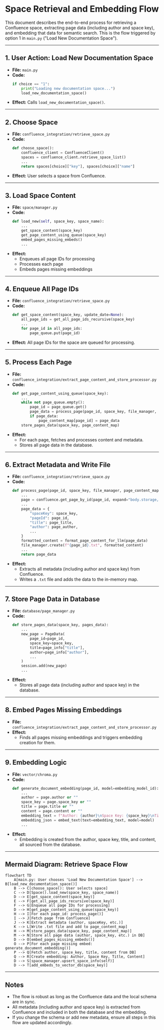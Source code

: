 # Space Retrieval and Embedding Flow

This document describes the end-to-end process for retrieving a Confluence space, extracting page data (including author and space key), and embedding that data for semantic search. This is the flow triggered by option 1 in `main.py` ("Load New Documentation Space").

---

## 1. User Action: Load New Documentation Space

- **File:** `main.py`
- **Code:**
  ```python
  if choice == "1":
      print("Loading new documentation space...")
      load_new_documentation_space()
  ```
- **Effect:** Calls `load_new_documentation_space()`.

---

## 2. Choose Space

- **File:** `confluence_integration/retrieve_space.py`
- **Code:**
  ```python
  def choose_space():
      confluence_client = ConfluenceClient()
      spaces = confluence_client.retrieve_space_list()
      ...
      return spaces[choice]["key"], spaces[choice]["name"]
  ```
- **Effect:** User selects a space from Confluence.

---

## 3. Load Space Content

- **File:** `space/manager.py`
- **Code:**
  ```python
  def load_new(self, space_key, space_name):
      ...
      get_space_content(space_key)
      get_page_content_using_queue(space_key)
      embed_pages_missing_embeds()
      ...
  ```
- **Effect:**
  - Enqueues all page IDs for processing
  - Processes each page
  - Embeds pages missing embeddings

---

## 4. Enqueue All Page IDs

- **File:** `confluence_integration/retrieve_space.py`
- **Code:**
  ```python
  def get_space_content(space_key, update_date=None):
      all_page_ids = get_all_page_ids_recursive(space_key)
      ...
      for page_id in all_page_ids:
          page_queue.put(page_id)
  ```
- **Effect:** All page IDs for the space are queued for processing.

---

## 5. Process Each Page

- **File:** `confluence_integration/extract_page_content_and_store_processor.py`
- **Code:**
  ```python
  def get_page_content_using_queue(space_key):
      ...
      while not page_queue.empty():
          page_id = page_queue.get()
          page_data = process_page(page_id, space_key, file_manager, page_content_map)
          if page_data:
              page_content_map[page_id] = page_data
      store_pages_data(space_key, page_content_map)
  ```
- **Effect:**
  - For each page, fetches and processes content and metadata.
  - Stores all page data in the database.

---

## 6. Extract Metadata and Write File

- **File:** `confluence_integration/retrieve_space.py`
- **Code:**
  ```python
  def process_page(page_id, space_key, file_manager, page_content_map):
      ...
      page = confluence.get_page_by_id(page_id, expand="body.storage,history,version")
      ...
      page_data = {
          "spaceKey": space_key,
          "pageId": page_id,
          "title": page_title,
          "author": page_author,
          ...
      }
      formatted_content = format_page_content_for_llm(page_data)
      file_manager.create(f"{page_id}.txt", formatted_content)
      ...
      return page_data
  ```
- **Effect:**
  - Extracts all metadata (including author and space key) from Confluence.
  - Writes a `.txt` file and adds the data to the in-memory map.

---

## 7. Store Page Data in Database

- **File:** `database/page_manager.py`
- **Code:**
  ```python
  def store_pages_data(space_key, pages_data):
      ...
      new_page = PageData(
          page_id=page_id,
          space_key=space_key,
          title=page_info["title"],
          author=page_info["author"],
          ...
      )
      session.add(new_page)
      ...
  ```
- **Effect:**
  - Stores all page data (including author and space key) in the database.

---

## 8. Embed Pages Missing Embeddings

- **File:** `confluence_integration/extract_page_content_and_store_processor.py`
- **Effect:**
  - Finds all pages missing embeddings and triggers embedding creation for them.

---

## 9. Embedding Logic

- **File:** `vector/chroma.py`
- **Code:**
  ```python
  def generate_document_embedding(page_id, model=embedding_model_id):
      ...
      author = page.author or ""
      space_key = page.space_key or ""
      title = page.title or ""
      content = page.content or ""
      embedding_text = f"Author: {author}\nSpace Key: {space_key}\nTitle: {title}\n{content}"
      embedding_json = embed_text(text=embedding_text, model=model)
      ...
  ```
- **Effect:**
  - Embedding is created from the author, space key, title, and content, all sourced from the database.

---

## Mermaid Diagram: Retrieve Space Flow

```mermaid
flowchart TD
    A[main.py: User chooses 'Load New Documentation Space'] --> B[load_new_documentation_space()]
    B --> C[choose_space(): User selects space]
    C --> D[Space().load_new(space_key, space_name)]
    D --> E[get_space_content(space_key)]
    E --> F[get_all_page_ids_recursive(space_key)]
    F --> G[Enqueue all page IDs for processing]
    D --> H[get_page_content_using_queue(space_key)]
    H --> I[For each page_id: process_page()]
    I --> J[Fetch page from Confluence]
    J --> K[Extract metadata (author, spaceKey, etc.)]
    K --> L[Write .txt file and add to page_content_map]
    H --> M[store_pages_data(space_key, page_content_map)]
    M --> N[Store all page data (author, space_key, etc.) in DB]
    D --> O[embed_pages_missing_embeds()]
    O --> P[For each page missing embed: generate_document_embedding()]
    P --> Q[Fetch author, space_key, title, content from DB]
    Q --> R[Create embedding: Author, Space Key, Title, Content]
    D --> S[space_manager.upsert_space_info(self)]
    D --> T[add_embeds_to_vector_db(space_key)]
```

---

## Notes
- The flow is robust as long as the Confluence data and the local schema are in sync.
- All metadata (including author and space key) is extracted from Confluence and included in both the database and the embedding.
- If you change the schema or add new metadata, ensure all steps in this flow are updated accordingly. 